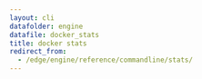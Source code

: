 ```yaml
---
layout: cli
datafolder: engine
datafile: docker_stats
title: docker stats
redirect_from:
  - /edge/engine/reference/commandline/stats/
---
```

